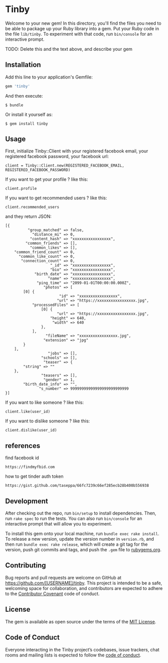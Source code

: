 # Tinby

Welcome to your new gem! In this directory, you'll find the files you need to be able to package up your Ruby library into a gem. Put your Ruby code in the file `lib/tinby`. To experiment with that code, run `bin/console` for an interactive prompt.

TODO: Delete this and the text above, and describe your gem

## Installation

Add this line to your application's Gemfile:

```ruby
gem 'tinby'
```

And then execute:

    $ bundle

Or install it yourself as:

    $ gem install tinby

## Usage

First, initialize Tinby::Client with your registered facebook email, your registered facebook password, your facebook url:

```
client = Tinby::Client.new(REGISTERED_FACEBOOK_EMAIL, REGISTERED_FACEBOOK_PASSWORD)
```

If you want to get your profile ? like this:
```
client.profile
```

If you want to get recommended users ? like this:
```
client.recommended_users
```
and they return JSON:

```
[{
          "group_matched" => false,
            "distance_mi" => 0,
           "content_hash" => "xxxxxxxxxxxxxxxxx",
         "common_friends" => [],
           "common_likes" => [],
    "common_friend_count" => 0,
      "common_like_count" => 0,
       "connection_count" => 0,
                    "_id" => "xxxxxxxxxxxxxxxxx",
                    "bio" => "xxxxxxxxxxxxxxxxx",
             "birth_date" => "xxxxxxxxxxxxxxxxx",
                   "name" => "xxxxxxxxxxxxxxxxx",
              "ping_time" => "2099-01-01T00:00:00.000Z",
                 "photos" => [
        [0] {
                        "id" => "xxxxxxxxxxxxxxxxx",
                       "url" => "https://xxxxxxxxxxxxxxxxx.jpg",
            "processedFiles" => [
                [0] {
                       "url" => "https://xxxxxxxxxxxxxxxxx.jpg",
                    "height" => 640,
                     "width" => 640
                },
            ],
                  "fileName" => "xxxxxxxxxxxxxxxxx.jpg",
                 "extension" => "jpg"
        }
    ],
                   "jobs" => [],
                "schools" => [],
                 "teaser" => {
        "string" => ""
    },
                "teasers" => [],
                 "gender" => 1,
        "birth_date_info" => "",
               "s_number" => 99999999999999999999999999
}]
```

If you want to like someone ? like this:
```
client.like(user_id)
```

If you want to dislike someone ? like this:
```
client.dislike(user_id)
```

## references

find facebook id
```
https://findmyfbid.com
```

how to get tinder auth token
```
https://gist.github.com/taseppa/66fc7239c66ef285ecb28b400b556938
```


## Development

After checking out the repo, run `bin/setup` to install dependencies. Then, run `rake spec` to run the tests. You can also run `bin/console` for an interactive prompt that will allow you to experiment.

To install this gem onto your local machine, run `bundle exec rake install`. To release a new version, update the version number in `version.rb`, and then run `bundle exec rake release`, which will create a git tag for the version, push git commits and tags, and push the `.gem` file to [rubygems.org](https://rubygems.org).

## Contributing

Bug reports and pull requests are welcome on GitHub at https://github.com/[USERNAME]/tinby. This project is intended to be a safe, welcoming space for collaboration, and contributors are expected to adhere to the [Contributor Covenant](http://contributor-covenant.org) code of conduct.

## License

The gem is available as open source under the terms of the [MIT License](https://opensource.org/licenses/MIT).

## Code of Conduct

Everyone interacting in the Tinby project’s codebases, issue trackers, chat rooms and mailing lists is expected to follow the [code of conduct](https://github.com/[USERNAME]/tinby/blob/master/CODE_OF_CONDUCT.md).
